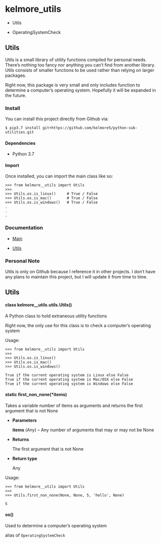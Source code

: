 <!-- kelmore__utils documentation master file, created by
sphinx-quickstart on Sun Sep  1 18:49:11 2019.
You can adapt this file completely to your liking, but it should at least
contain the root `toctree` directive. -->
# kelmore_utils

* Utils

* OperatingSystemCheck


## Utils

Utils is a small library of utility functions compiled for personal needs. There’s
nothing too fancy nor anything you can’t find from another library. Utils consists of
smaller functions to be used rather than relying on larger packages.

Right now, this package is very small and only includes function to determine a computer’s operating
system. Hopefully it will be expanded in the future.

### Install

You can install this project directly from Github via:

```
$ pip3.7 install git+https://github.com/kelmore5/python-sub-utilities.git
```

#### Dependencies

* Python 3.7

#### Import

Once installed, you can import the main class like so:

```
>>> from kelmore__utils import Utils
>>>
>>> Utils.os.is_linux()     # True / False
>>> Utils.os.is_mac()       # True / False
>>> Utils.os.is_windows()   # True / False
.
.
.
```

### Documentation

* [Main](docs/build/markdown/index.md)

* [Utils](docs/build/markdown/pages/utils.md)

### Personal Note

Utils is only on Github because I reference it in other projects. I don’t have any plans
to maintain this project, but I will update it from time to time.

<!-- kelmore__utils documentation master file, created by
sphinx-quickstart on Sun Sep  1 18:49:11 2019.
You can adapt this file completely to your liking, but it should at least
contain the root `toctree` directive. -->
## Utils


#### class kelmore__utils.utils.Utils()
A Python class to hold extraneous utility functions

Right now, the only use for this class is to check a computer’s operating system

Usage:

```
>>> from kelmore__utils import Utils
>>>
>>> Utils.os.is_linux()
>>> Utils.os.is_mac()
>>> Utils.os.is_windows()

True if the current operating system is Linux else False
True if the current operating system is Mac/OSX else False
True if the current operating system is Windows else False
```


#### static first_non_none(\*items)
Takes a variable number of items as arguments and returns the first argument that is
not None


* **Parameters**

    **items** (*Any*) – Any number of arguments that may or may not be None



* **Returns**

    The first argument that is not None



* **Return type**

    Any


Usage:

```
>>> from kelmore__utils import Utils
>>>
>>> Utils.first_non_none(None, None, 5, 'hello', None)

5
```


#### os()
Used to determine a computer’s operating system

alias of `OperatingSystemCheck`
